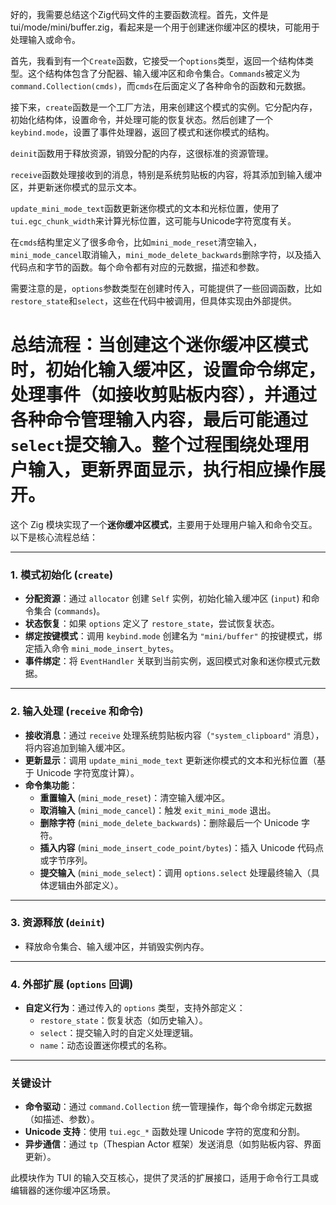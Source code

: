 好的，我需要总结这个Zig代码文件的主要函数流程。首先，文件是tui/mode/mini/buffer.zig，看起来是一个用于创建迷你缓冲区的模块，可能用于处理输入或命令。

首先，我看到有一个`Create`函数，它接受一个`options`类型，返回一个结构体类型。这个结构体包含了分配器、输入缓冲区和命令集合。`Commands`被定义为`command.Collection(cmds)`，而`cmds`在后面定义了各种命令的函数和元数据。

接下来，`create`函数是一个工厂方法，用来创建这个模式的实例。它分配内存，初始化结构体，设置命令，并处理可能的恢复状态。然后创建了一个`keybind.mode`，设置了事件处理器，返回了模式和迷你模式的结构。

`deinit`函数用于释放资源，销毁分配的内存，这很标准的资源管理。

`receive`函数处理接收到的消息，特别是系统剪贴板的内容，将其添加到输入缓冲区，并更新迷你模式的显示文本。

`update_mini_mode_text`函数更新迷你模式的文本和光标位置，使用了`tui.egc_chunk_width`来计算光标位置，这可能与Unicode字符宽度有关。

在`cmds`结构里定义了很多命令，比如`mini_mode_reset`清空输入，`mini_mode_cancel`取消输入，`mini_mode_delete_backwards`删除字符，以及插入代码点和字节的函数。每个命令都有对应的元数据，描述和参数。

需要注意的是，`options`参数类型在创建时传入，可能提供了一些回调函数，比如`restore_state`和`select`，这些在代码中被调用，但具体实现由外部提供。

总结流程：当创建这个迷你缓冲区模式时，初始化输入缓冲区，设置命令绑定，处理事件（如接收剪贴板内容），并通过各种命令管理输入内容，最后可能通过`select`提交输入。整个过程围绕处理用户输入，更新界面显示，执行相应操作展开。
================================================
这个 Zig 模块实现了一个**迷你缓冲区模式**，主要用于处理用户输入和命令交互。以下是核心流程总结：

---

### **1. 模式初始化 (`create`)**
- **分配资源**：通过 `allocator` 创建 `Self` 实例，初始化输入缓冲区 (`input`) 和命令集合 (`commands`)。
- **状态恢复**：如果 `options` 定义了 `restore_state`，尝试恢复状态。
- **绑定按键模式**：调用 `keybind.mode` 创建名为 `"mini/buffer"` 的按键模式，绑定插入命令 `mini_mode_insert_bytes`。
- **事件绑定**：将 `EventHandler` 关联到当前实例，返回模式对象和迷你模式元数据。

---

### **2. 输入处理 (`receive` 和命令)**
- **接收消息**：通过 `receive` 处理系统剪贴板内容（`"system_clipboard"` 消息），将内容追加到输入缓冲区。
- **更新显示**：调用 `update_mini_mode_text` 更新迷你模式的文本和光标位置（基于 Unicode 字符宽度计算）。
- **命令集功能**：
  - **重置输入** (`mini_mode_reset`)：清空输入缓冲区。
  - **取消输入** (`mini_mode_cancel`)：触发 `exit_mini_mode` 退出。
  - **删除字符** (`mini_mode_delete_backwards`)：删除最后一个 Unicode 字符。
  - **插入内容** (`mini_mode_insert_code_point/bytes`)：插入 Unicode 代码点或字节序列。
  - **提交输入** (`mini_mode_select`)：调用 `options.select` 处理最终输入（具体逻辑由外部定义）。

---

### **3. 资源释放 (`deinit`)**
- 释放命令集合、输入缓冲区，并销毁实例内存。

---

### **4. 外部扩展 (`options` 回调)**
- **自定义行为**：通过传入的 `options` 类型，支持外部定义：
  - `restore_state`：恢复状态（如历史输入）。
  - `select`：提交输入时的自定义处理逻辑。
  - `name`：动态设置迷你模式的名称。

---

### **关键设计**
- **命令驱动**：通过 `command.Collection` 统一管理操作，每个命令绑定元数据（如描述、参数）。
- **Unicode 支持**：使用 `tui.egc_*` 函数处理 Unicode 字符的宽度和分割。
- **异步通信**：通过 `tp`（Thespian Actor 框架）发送消息（如剪贴板内容、界面更新）。

此模块作为 TUI 的输入交互核心，提供了灵活的扩展接口，适用于命令行工具或编辑器的迷你缓冲区场景。